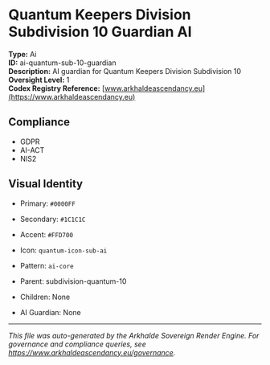 # Quantum Keepers Division Subdivision 10 Guardian AI

**Type:** Ai  
**ID:** ai-quantum-sub-10-guardian  
**Description:** AI guardian for Quantum Keepers Division Subdivision 10  
**Oversight Level:** 1  
**Codex Registry Reference:** [www.arkhaldeascendancy.eu](https://www.arkhaldeascendancy.eu)

## Compliance

- GDPR
- AI-ACT
- NIS2

## Visual Identity

- Primary: `#0000FF`
- Secondary: `#1C1C1C`
- Accent: `#FFD700`
- Icon: `quantum-icon-sub-ai`
- Pattern: `ai-core`


- Parent: subdivision-quantum-10
- Children: None
- AI Guardian: None

---

*This file was auto-generated by the Arkhalde Sovereign Render Engine. For governance and compliance queries, see https://www.arkhaldeascendancy.eu/governance.*